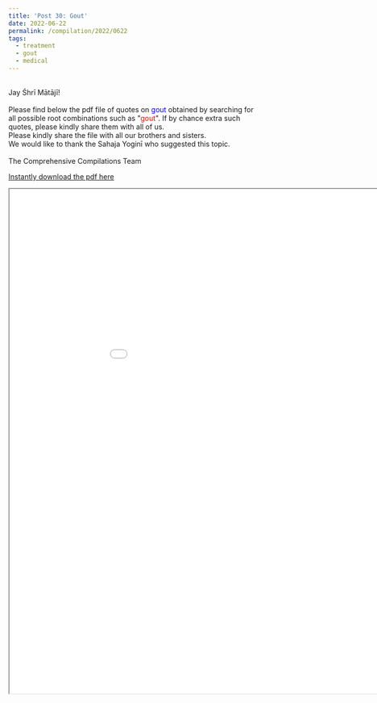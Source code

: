 ```yaml
---
title: 'Post 30: Gout'
date: 2022-06-22
permalink: /compilation/2022/0622
tags:
  - treatment
  - gout
  - medical
---
```


<p>
<br>
Jay Śhrī Mātājī!<br>
<br>
Please find below the pdf file of quotes on <font color="blue">gout</font> obtained by searching for all possible root combinations such as "<font color="red">gout</font>". If by chance extra such quotes, please kindly share them with all of us.<br>
Please kindly share the file with all our brothers and sisters.<br>
We would like to thank the Sahaja Yoginī who suggested this topic.<br>
<br>
The Comprehensive Compilations Team
</p>

[Instantly download the pdf here](https://bit.ly/3bf9Tbr)

<iframe src="/pdf/#/files/Gout.pdf" width="1000px" height="1000px"></iframe>